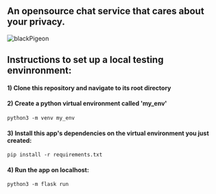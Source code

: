 ## An opensource chat service that cares about your privacy.

![blackPigeon](https://user-images.githubusercontent.com/80196658/142221311-9f9c136b-0c93-4241-be09-5fd96fd7dc89.gif)


## Instructions to set up a local testing envinronment:


#### 1) Clone this repository and navigate to its root directory

#### 2) Create a python virtual environment called 'my_env'

```
python3 -m venv my_env
```

#### 3) Install this app's dependencies on the virtual environment you just created:

```
pip install -r requirements.txt
```
#### 4) Run the app on localhost:

```
python3 -m flask run
```





